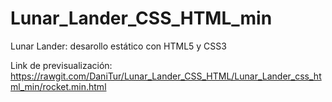 # Lunar_Lander_CSS_HTML_min
Lunar Lander: desarollo estático con HTML5 y CSS3

Link de previsualización:
https://rawgit.com/DaniTur/Lunar_Lander_CSS_HTML/Lunar_Lander_css_html_min/rocket.min.html
